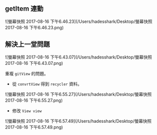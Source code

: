 ## getItem 連動

![螢幕快照 2017-08-16 下午6.46.23](/Users/hadesshark/Desktop/螢幕快照 2017-08-16 下午6.46.23.png)



## 解決上一堂問題

![螢幕快照 2017-08-16 下午6.43.07](/Users/hadesshark/Desktop/螢幕快照 2017-08-16 下午6.43.07.png)



重複 `gitView` 的問題。



*  從 `convrtView` 得到 `recycler` 資料。

![螢幕快照 2017-08-16 下午6.55.27](/Users/hadesshark/Desktop/螢幕快照 2017-08-16 下午6.55.27.png)



* 修改 `View view`

![螢幕快照 2017-08-16 下午6.57.49](/Users/hadesshark/Desktop/螢幕快照 2017-08-16 下午6.57.49.png)

